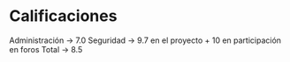 # Calificaciones
Administración -> 7.0
Seguridad -> 9.7 en el proyecto + 10 en participación en foros
Total -> 8.5